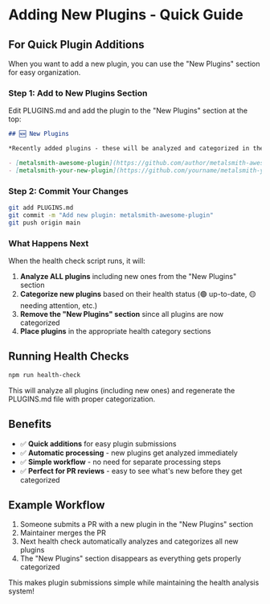 # Adding New Plugins - Quick Guide

## For Quick Plugin Additions

When you want to add a new plugin, you can use the "New Plugins" section for easy organization.

### Step 1: Add to New Plugins Section

Edit PLUGINS.md and add the plugin to the "New Plugins" section at the top:

```markdown
## 🆕 New Plugins

*Recently added plugins - these will be analyzed and categorized in the next health check.*

- [metalsmith-awesome-plugin](https://github.com/author/metalsmith-awesome-plugin)
- [metalsmith-your-new-plugin](https://github.com/yourname/metalsmith-your-new-plugin)
```

### Step 2: Commit Your Changes

```bash
git add PLUGINS.md
git commit -m "Add new plugin: metalsmith-awesome-plugin"
git push origin main
```

### What Happens Next

When the health check script runs, it will:

1. **Analyze ALL plugins** including new ones from the "New Plugins" section
2. **Categorize new plugins** based on their health status (🟢 up-to-date, 🟡 needing attention, etc.)
3. **Remove the "New Plugins" section** since all plugins are now categorized
4. **Place plugins** in the appropriate health category sections

## Running Health Checks

```bash
npm run health-check
```

This will analyze all plugins (including new ones) and regenerate the PLUGINS.md file with proper categorization.

## Benefits

- ✅ **Quick additions** for easy plugin submissions
- ✅ **Automatic processing** - new plugins get analyzed immediately
- ✅ **Simple workflow** - no need for separate processing steps
- ✅ **Perfect for PR reviews** - easy to see what's new before they get categorized

## Example Workflow

1. Someone submits a PR with a new plugin in the "New Plugins" section
2. Maintainer merges the PR
3. Next health check automatically analyzes and categorizes all new plugins
4. The "New Plugins" section disappears as everything gets properly categorized

This makes plugin submissions simple while maintaining the health analysis system!